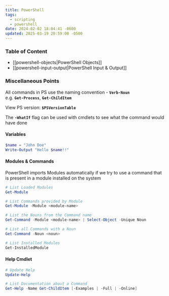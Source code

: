 ```yaml
---
title: PowerShell
tags:
  - scripting
  - powershell
date: 2024-02-02 18:04:41 -0600
updated: 2025-03-19 20:59:00 -0500
---
```


### Table of Content

* [[powershell-objects|PowerShell Objects]]
* [[powershell-input-output|PowerShell Input & Output]]

### Miscellaneous Points

All commands in PS use the naming convention - **`Verb-Noun`**  
e.g. **`Get-Process`**, **`Get-ChildItem`**

View PS version: **`$PSVersionTable`**

The **`-WhatIf`** flag can be used with cmdlets to see what the command would have done

#### Variables

```powershell
$name = "John Doe"
Write-Output "Hello $name!!"
```

#### Modules & Commands

PowerShell imports Modules automatically if we try to use a command that is present in a module installed on the system

```powershell
# List Loaded Modules
Get-Module

# List Commands provided by Module
Get-Module -Module <module-name>

# List the Nouns from the Command name
Get-Command -Module <module-name> | Select-Object -Unique Noun

# List all Commands with a Noun
Get-Command -Noun <noun>

# List Installed Modules
Get-InstalledModule
```

#### Help Cmdlet

```powershell
# Update Help
Update-Help

# List Documentation about a Command
Get-Help -Name Get-ChildItem [-Examples | -Full | -Online]
```
